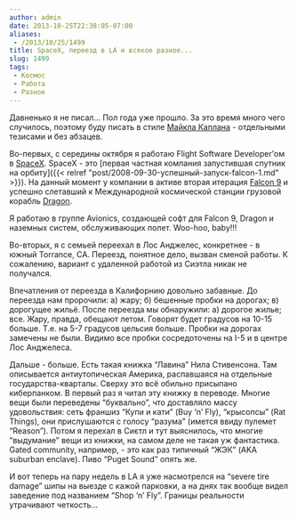```yaml
---
author: admin
date: 2013-10-25T22:38:05-07:00
aliases:
 - /2013/10/25/1499
title: SpaceX, переезд в LA и всякое разное...
slug: 1499
tags:
 - Космос
 - Работа
 - Разное
---
```


Давненько я не писал… Пол года уже прошло. За это время много чего случилось, поэтому буду писать в стиле [Майкла Каплана](http://blogs.msdn.com/b/michkap/) - отдельными тезисами и без абзацев.

Во-первых, с середины октября я работаю Flight Software Developer’ом в [SpaceX](http://www.spacex.com). SpaceX - это [первая частная компания запустившая спутник на орбиту]({{< relref "post/2008-09-30-успешный-запуск-falcon-1.md" >}}). На данный момент у компании в активе вторая итерация [Falcon 9](http://www.spacex.com/falcon9) и успешно слетавший к Международной космической станции грузовой корабль [Dragon](http://www.spacex.com/dragon).

Я работаю в группе Avionics, создающей софт для Falcon 9, Dragon и наземных систем, обслуживающих полет. Woo-hoo, baby!!!

<!--more-->Во-вторых, я с семьей переехал в Лос Анджелес, конкретнее - в южный Torrance, CA. Переезд, понятное дело, вызван сменой работы. К сожалению, вариант с удаленной работой из Сиэтла никак не получался.

Впечатления от переезда в Калифорнию довольно забавные. До переезда нам пророчили: а) жару; б) бешенные пробки на дорогах; в) дорогущее жильё. После переезда мы обнаружили: а) дорогое жилье; все. Жару, правда, обещают летом. Говорят будет градусов на 10-15 больше. Т.е. на 5-7 градусов цельсия больше. Пробки на дорогах замечены не были. Видимо все пробки сосредоточены на I-5 и в центре Лос Анджелеса.

Дальше - больше. Есть такая книжка “Лавина” Нила Стивенсона. Там описывается антиутопическая Америка, распавшаяся на отдельные государства-кварталы. Сверху это всё обильно присыпано киберпанком. В первый раз я читал эту книжку в переводе. Многие вещи были переведены “буквально”, что доставляло массу удовольствия: сеть франшиз “Купи и кати” (Buy ‘n’ Fly), “крысопсы” (Rat Things), они прислушаются с голосу “разума” (имется ввиду пулемет “Reason”). Потом я перехал в Сиєтл и тут выяснилось, что многие “выдумание” вещи из книжки, на самом деле не такая уж фантастика. Gated community, например, - это как раз типичный “ЖЭК” (AKA suburban enclave). Пиво “Puget Sound” опять же.

И вот теперь на пару недель в LA я уже насмотрелся на “severe tire damage” шипы на выезде с кажой парковки, а на днях так вообще видел заведение под названием “Shop ‘n’ Fly”. Границы реальности утрачивают четкость... 
